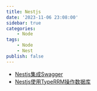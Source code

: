 ```yaml
---
title: Nestjs
date: '2023-11-06 23:08:00'
sidebar: true
categories:
    - Node
tags:
    - Node
    - Nest
publish: false
---
```


- [Nestjs集成Swagger](./nest/swagger)
- [Nestjs使用TypeRRM操作数据库](./nest/typeORM)
